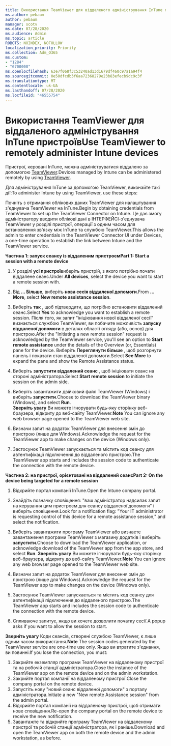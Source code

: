 ```yaml
---
title: Використання TeamViewer для віддаленого адміністрування InTune пристроїв
ms.author: pebaum
author: pebaum
manager: scotv
ms.date: 07/28/2020
ms.audience: Admin
ms.topic: article
ROBOTS: NOINDEX, NOFOLLOW
localization_priority: Priority
ms.collection: Adm_O365
ms.custom:
- "1284"
- "6700008"
ms.openlocfilehash: 63e7f068f3c53240ad13d1679df460c97a1a94f4
ms.sourcegitcommit: 0e50dfcdb3f6aa72368279e23b83efecb9dc9c3f
ms.translationtype: MT
ms.contentlocale: uk-UA
ms.lasthandoff: 07/28/2020
ms.locfileid: "46555754"
---
```

# <a name="use-teamviewer-to-remotely-administer-intune-devices"></a><span data-ttu-id="cb187-102">Використання TeamViewer для віддаленого адміністрування InTune пристроїв</span><span class="sxs-lookup"><span data-stu-id="cb187-102">Use TeamViewer to remotely administer Intune devices</span></span>

<span data-ttu-id="cb187-103">Пристрої, керовані InTune, можна адмініструватися віддалено за допомогою [TeamViewer](https://www.teamviewer.com/).</span><span class="sxs-lookup"><span data-stu-id="cb187-103">Devices managed by Intune can be administered remotely by using [TeamViewer](https://www.teamviewer.com/).</span></span>

<span data-ttu-id="cb187-104">Для адміністрування InTune за допомогою TeamViewer, виконайте такі дії:</span><span class="sxs-lookup"><span data-stu-id="cb187-104">To administer Intune by using TeamViewer, use these steps:</span></span> 

<span data-ttu-id="cb187-105">Почніть з отримання облікових даних TeamViewer для налаштування з'єднувача TeamViewer на InTune.</span><span class="sxs-lookup"><span data-stu-id="cb187-105">Begin by obtaining credentials from TeamViewer to set up the TeamViewer Connector on Intune.</span></span> <span data-ttu-id="cb187-106">Це дає змогу адміністратору вводити облікові дані в ІНТЕРФЕЙСІ-з'єднувача TeamViewer у розділі пристрої, операції з одним часом для встановлення зв'язку між InTune та службою TeamViewer.</span><span class="sxs-lookup"><span data-stu-id="cb187-106">This allows the admin to enter credentials in the TeamViewer Connector UI under Devices, a one-time operation to establish the link between Intune and the TeamViewer service.</span></span>

<span data-ttu-id="cb187-107">**Частина 1: запуск сеансу із віддаленим пристроєм**</span><span class="sxs-lookup"><span data-stu-id="cb187-107">**Part 1: Start a session with a remote device**</span></span>

1. <span data-ttu-id="cb187-108">У розділі **усі пристрої**виберіть пристрій, з якого потрібно почати віддалене сеанс.</span><span class="sxs-lookup"><span data-stu-id="cb187-108">Under **All devices**, select the device you want to start a remote session with.</span></span>
2. <span data-ttu-id="cb187-109">Від **... Більше**, виберіть **нова сесія віддаленої допомоги**.</span><span class="sxs-lookup"><span data-stu-id="cb187-109">From  **…More**, select **New remote assistance session**.</span></span>
3. <span data-ttu-id="cb187-110">Виберіть **так** , щоб підтвердити, що потрібно встановити віддалений сеанс.</span><span class="sxs-lookup"><span data-stu-id="cb187-110">Select **Yes** to acknowledge you want to establish a remote session.</span></span>
    <span data-ttu-id="cb187-111">Після того, як запит "ініціювання нової віддаленої сесії" визнається службою TeamViewer, ви побачите можливість **запуску віддаленої допомоги** в деталях області огляду (або, основ) для пристрою.</span><span class="sxs-lookup"><span data-stu-id="cb187-111">After the "Initiating a new remote session" request is acknowledged by the TeamViewer service, you'll see an option to **Start remote assistance** under the details of the Overview (or, Essentials) pane for the device.</span></span> <span data-ttu-id="cb187-112">Виберіть **Переглянути більше** , щоб розгорнути панель і показати стан віддаленої допомоги.</span><span class="sxs-lookup"><span data-stu-id="cb187-112">Select **See More** to expand the pane and show the Remote Assistance status.</span></span>
4. <span data-ttu-id="cb187-113">Виберіть **запустити віддалений сеанс** , щоб ініціювати сеанс на стороні адміністратора.</span><span class="sxs-lookup"><span data-stu-id="cb187-113">Select **Start remote session** to initiate the session on the admin side.</span></span>
5. <span data-ttu-id="cb187-114">Виберіть завантажити двійковий файл TeamViewer (Windows) і виберіть **запустити**.</span><span class="sxs-lookup"><span data-stu-id="cb187-114">Choose to download the TeamViewer binary (Windows), and select **Run**.</span></span><br/>
    <span data-ttu-id="cb187-115">**Зверніть увагу** Ви можете ігнорувати будь-яку сторінку веб-браузера, відкриту до веб-сайту TeamViewer.</span><span class="sxs-lookup"><span data-stu-id="cb187-115">**Note** You can ignore any web browser page opened to the TeamViewer web site.</span></span>

6. <span data-ttu-id="cb187-116">Визначи запит на додаток TeamViewer для внесення змін до пристрою (лише для Windows).</span><span class="sxs-lookup"><span data-stu-id="cb187-116">Acknowledge the request for the TeamViewer app to make changes on the device (Windows only).</span></span>
7. <span data-ttu-id="cb187-117">Застосунок TeamViewer запускається та містить код сеансу для автентифікації підключення до віддаленого пристрою.</span><span class="sxs-lookup"><span data-stu-id="cb187-117">The TeamViewer app starts and includes the session code to authenticate the connection with the remote device.</span></span>

<span data-ttu-id="cb187-118">**Частина 2: на пристрої, орієнтовані на віддалений сеанс**</span><span class="sxs-lookup"><span data-stu-id="cb187-118">**Part 2: On the device being targeted for a remote session**</span></span>

1. <span data-ttu-id="cb187-119">Відкрийте портал компанії InTune.</span><span class="sxs-lookup"><span data-stu-id="cb187-119">Open the Intune company portal.</span></span>
2. <span data-ttu-id="cb187-120">Знайдіть позначку сповіщення: "ваш адміністратор надсилає запит на керування цим пристроєм для сеансу віддаленої допомоги" і виберіть сповіщення.</span><span class="sxs-lookup"><span data-stu-id="cb187-120">Look for a notification flag: "Your IT administrator is requesting control of this device for a remote assistance session," and select the notification.</span></span>
3. <span data-ttu-id="cb187-121">Виберіть завантажити програму TeamViewer або визнаєте завантаження програми TeamViewer з магазину додатків і виберіть **запустити**.</span><span class="sxs-lookup"><span data-stu-id="cb187-121">Choose to download the TeamViewer application, or acknowledge download of the TeamViewer app from the app store, and select **Run**.</span></span>
    <span data-ttu-id="cb187-122">**Зверніть увагу** Ви можете ігнорувати будь-яку сторінку веб-браузера, відкриту до веб-сайту TeamViewer.</span><span class="sxs-lookup"><span data-stu-id="cb187-122">**Note** You can ignore any web browser page opened to the TeamViewer web site.</span></span>

4. <span data-ttu-id="cb187-123">Визначи запит на додаток TeamViewer для внесення змін до пристрою (лише для Windows).</span><span class="sxs-lookup"><span data-stu-id="cb187-123">Acknowledge the request for the TeamViewer app to make changes on the device (Windows only).</span></span>
5. <span data-ttu-id="cb187-124">Застосунок TeamViewer запускається та містить код сеансу для автентифікації підключення до віддаленого пристрою.</span><span class="sxs-lookup"><span data-stu-id="cb187-124">The TeamViewer app starts and includes the session code to authenticate the connection with the remote device.</span></span>
6. <span data-ttu-id="cb187-125">Спливаюче запитує, якщо ви хочете дозволити початку сесії.</span><span class="sxs-lookup"><span data-stu-id="cb187-125">A popup asks if you want to allow the session to start.</span></span>

<span data-ttu-id="cb187-126">**Зверніть увагу** Коди сеансів, створені службою TeamViewer, є лише одним часом використання.</span><span class="sxs-lookup"><span data-stu-id="cb187-126">**Note** The session codes generated by the TeamViewer service are one-time use only.</span></span> <span data-ttu-id="cb187-127">Якщо ви втратите з'єднання, ви повинні:</span><span class="sxs-lookup"><span data-stu-id="cb187-127">If you lose the connection, you must:</span></span>

1. <span data-ttu-id="cb187-128">Закрийте екземпляр програми TeamViewer на віддаленому пристрої та на робочій станції адміністратора.</span><span class="sxs-lookup"><span data-stu-id="cb187-128">Close the instance of the TeamViewer app on the remote device and on the admin workstation.</span></span>
2. <span data-ttu-id="cb187-129">Закрийте портал компанії на віддаленому пристрої.</span><span class="sxs-lookup"><span data-stu-id="cb187-129">Close the company portal on the remote device.</span></span>
3. <span data-ttu-id="cb187-130">Запустіть нову "новий сеанс віддаленої допомоги" з порталу адміністратора.</span><span class="sxs-lookup"><span data-stu-id="cb187-130">Initiate a new "New remote Assistance session" from the admin portal.</span></span>
4. <span data-ttu-id="cb187-131">Відкрийте портал компанії на віддаленому пристрої, щоб отримати нове сповіщення.</span><span class="sxs-lookup"><span data-stu-id="cb187-131">Re-open the company portal on the remote device to receive the new notification.</span></span>
5. <span data-ttu-id="cb187-132">Завантажте та відкрийте програму TeamViewer на віддаленому пристрої та робочій станції адміністратора, як і раніше.</span><span class="sxs-lookup"><span data-stu-id="cb187-132">Download and open the TeamViewer app on both the remote device and the admin workstation, as before.</span></span>